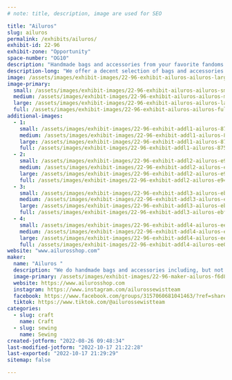 ```yaml
---
# note: title, description, image are used for SEO

title: "Ailuros"
slug: ailuros
permalink: /exhibits/ailuros/
exhibit-id: 22-96
exhibit-zone: "Opportunity"
space-number: "OG10"
description: "Handmade bags and accessories from your favorite fandoms."
description-long: "We offer a decent selection of bags and accessories in a long range of custom prints and take custom orders as well. "
image: /assets/images/exhibit-images/22-96-exhibit-ailuros-ailuros-large.jpg
image-primary: 
  small: /assets/images/exhibit-images/22-96-exhibit-ailuros-ailuros-small.jpg
  medium: /assets/images/exhibit-images/22-96-exhibit-ailuros-ailuros-medium.jpg
  large: /assets/images/exhibit-images/22-96-exhibit-ailuros-ailuros-large.jpg
  full: /assets/images/exhibit-images/22-96-exhibit-ailuros-ailuros-full.jpg
additional-images: 
  - 1:
    small: /assets/images/exhibit-images/22-96-exhibit-addl1-ailuros-8753a750-9e4c-40c6-b665-d7b37626e473-small.jpeg
    medium: /assets/images/exhibit-images/22-96-exhibit-addl1-ailuros-8753a750-9e4c-40c6-b665-d7b37626e473-medium.jpeg
    large: /assets/images/exhibit-images/22-96-exhibit-addl1-ailuros-8753a750-9e4c-40c6-b665-d7b37626e473-large.jpeg
    full: /assets/images/exhibit-images/22-96-exhibit-addl1-ailuros-8753a750-9e4c-40c6-b665-d7b37626e473-full.jpeg
  - 2:
    small: /assets/images/exhibit-images/22-96-exhibit-addl2-ailuros-e9449128-024e-474a-a0f8-7e23243fca6c-small.jpeg
    medium: /assets/images/exhibit-images/22-96-exhibit-addl2-ailuros-e9449128-024e-474a-a0f8-7e23243fca6c-medium.jpeg
    large: /assets/images/exhibit-images/22-96-exhibit-addl2-ailuros-e9449128-024e-474a-a0f8-7e23243fca6c-large.jpeg
    full: /assets/images/exhibit-images/22-96-exhibit-addl2-ailuros-e9449128-024e-474a-a0f8-7e23243fca6c-full.jpeg
  - 3:
    small: /assets/images/exhibit-images/22-96-exhibit-addl3-ailuros-ebf2e31c-9f78-47c0-b954-6e6e6b5699cd-small.jpeg
    medium: /assets/images/exhibit-images/22-96-exhibit-addl3-ailuros-ebf2e31c-9f78-47c0-b954-6e6e6b5699cd-medium.jpeg
    large: /assets/images/exhibit-images/22-96-exhibit-addl3-ailuros-ebf2e31c-9f78-47c0-b954-6e6e6b5699cd-large.jpeg
    full: /assets/images/exhibit-images/22-96-exhibit-addl3-ailuros-ebf2e31c-9f78-47c0-b954-6e6e6b5699cd-full.jpeg
  - 4:
    small: /assets/images/exhibit-images/22-96-exhibit-addl4-ailuros-ee012f76-86da-4470-9676-2fb46bddaf42-small.jpeg
    medium: /assets/images/exhibit-images/22-96-exhibit-addl4-ailuros-ee012f76-86da-4470-9676-2fb46bddaf42-medium.jpeg
    large: /assets/images/exhibit-images/22-96-exhibit-addl4-ailuros-ee012f76-86da-4470-9676-2fb46bddaf42-large.jpeg
    full: /assets/images/exhibit-images/22-96-exhibit-addl4-ailuros-ee012f76-86da-4470-9676-2fb46bddaf42-full.jpeg
website: "www.ailurosshop.com"
maker: 
  name: "Ailuros "
  description: "We do handmade bags and accessories including, but not limited to; hand bags, wallets, dice bags, headbands and switch cases. "
  image-primary: /assets/images/exhibit-images/22-96-maker-ailuros-f6d8f31d-e072-4ccf-8ef7-994c0ff3f038-medium.jpeg
  website: https://www.ailurosshop.com
  instagram: https://www.instagram.com/ailurossewistteam
  facebook: https://www.facebook.com/groups/3157060681041463/?ref=share
  tiktok: https://www.tiktok.com/@ailurossewistteam
categories: 
  - slug: craft
    name: Craft
  - slug: sewing
    name: Sewing
created-jotform: "2022-08-26 09:48:34"
last-modified-jotform: "2022-10-17 21:22:28"
last-exported: "2022-10-17 21:29:29"
sitemap: false

---
```

